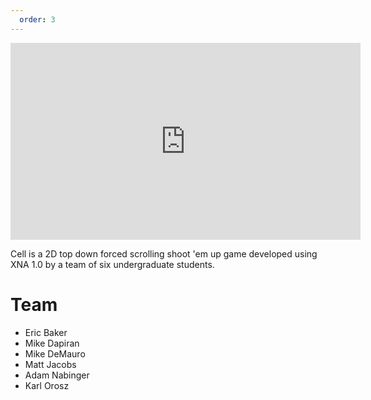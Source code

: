 ```yaml
---
  order: 3
---
```


<iframe class="center-block" width="560" height="315" src="https://www.youtube.com/embed/K_ft1Ky8yiM" frameborder="0" allow="accelerometer; autoplay; encrypted-media; gyroscope; picture-in-picture" allowfullscreen></iframe>

Cell is a 2D top down forced scrolling shoot 'em up game developed using XNA 1.0 by a team of six undergraduate students.

# Team

-   Eric Baker
-   Mike Dapiran
-   Mike DeMauro
-   Matt Jacobs
-   Adam Nabinger
-   Karl Orosz
